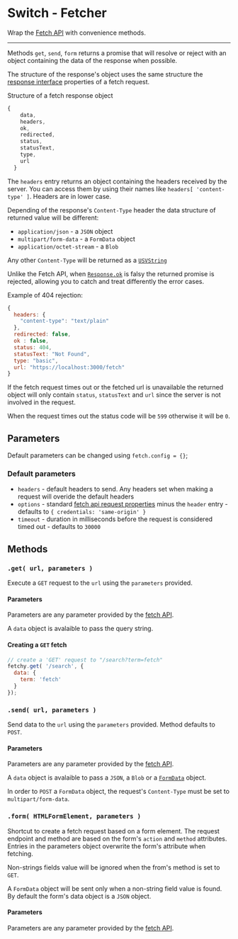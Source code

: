 # Switch - Fetcher

Wrap the [Fetch API](https://developer.mozilla.org/en-US/docs/Web/API/Fetch_API/Using_Fetch) with convenience methods.

---

Methods `get`, `send`, `form` returns a promise that will resolve or reject with an object containing the data of the response when possible.

The structure of the response's object uses the same structure  the [response interface](https://developer.mozilla.org/en-US/docs/Web/API/Response) properties of a fetch request.

Structure of a fetch response object

```js
{
    data,
    headers,
    ok,
    redirected,
    status,
    statusText,
    type,
    url
  }
```

The `headers` entry returns an object containing the headers received by the server. You can access them by using their names like `headers[ 'content-type' ]`. Headers are in lower case.

Depending of the response's `Content-Type` header the data structure of returned value will be different:

* `application/json` - a `JSON` object
* `multipart/form-data` - a `FormData` object
* `application/octet-stream` - a `Blob`

Any other `Content-Type`  will be returned as a [`USVString`](https://developer.mozilla.org/en-US/docs/Web/API/USVString)

Unlike the Fetch API, when [`Response.ok`](https://developer.mozilla.org/en-US/docs/Web/API/Response#Properties) is falsy the returned promise is rejected, allowing you to catch and treat differently the error cases.

Example of 404 rejection:

```js
{
  headers: {
    "content-type": "text/plain"
  },
  redirected: false,
  ok : false,
  status: 404,
  statusText: "Not Found",
  type: "basic",
  url: "https://localhost:3000/fetch"
}
```

If the fetch request times out or the fetched url is unavailable the returned object will only contain `status`, `statusText` and `url` since the server is not involved in the request.

When the request times out the status code will be `599` otherwise it will be `0`.

## Parameters

Default parameters can be changed using `fetch.config = {}`;

### Default parameters

* `headers` - default headers to send. Any headers set when making a request will overide the default headers
* `options` - standard [fetch api request properties](https://developer.mozilla.org/en-US/docs/Web/API/Request#Properties) minus the `header` entry - defaults to `{ credentials: 'same-origin' }`
* `timeout` - duration in milliseconds before the request is considered timed out - defaults to `30000`


## Methods

### `.get( url, parameters )`

Execute a `GET` request to the `url` using the `parameters` provided.

#### Parameters

Parameters are any parameter provided by the [fetch API](https://developer.mozilla.org/en-US/docs/Web/API/Request#Properties).

A `data` object is avalaible to pass the query string.

#### Creating a `GET` fetch

```js
// create a 'GET' request to "/search?term=fetch"
fetchy.get( '/search', {
  data: {
    term: 'fetch'
  }
});
```

### `.send( url, parameters )`

Send data to the `url` using the `parameters` provided. Method defaults to `POST`.

#### Parameters

Parameters are any parameter provided by the [fetch API](https://developer.mozilla.org/en-US/docs/Web/API/Request#Properties).

A `data` object is avalaible to pass a `JSON`, a `Blob` or a [`FormData`](https://developer.mozilla.org/en-US/docs/Web/API/FormData) object.

In order to `POST` a `FormData` object, the request's `Content-Type` must be set to `multipart/form-data`.

### `.form( HTMLFormElement, parameters )`

Shortcut to create a fetch request based on a form element. The request endpoint and method are based on the form's `action` and `method` attributes. Entries in the parameters object overwrite the form's attribute when fetching.

Non-strings fields value will be ignored when the from's method is set to `GET`.

A `FormData` object will be sent only when a non-string field value is found. By default the form's data object is a `JSON` object.

#### Parameters

Parameters are any parameter provided by the [fetch API](https://developer.mozilla.org/en-US/docs/Web/API/Request#Properties).
